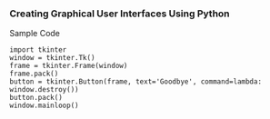 ### Creating Graphical User Interfaces Using Python

Sample Code

```
import tkinter
window = tkinter.Tk()
frame = tkinter.Frame(window)
frame.pack()
button = tkinter.Button(frame, text='Goodbye', command=lambda:
window.destroy())
button.pack()
window.mainloop()
```
